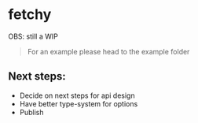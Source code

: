 # fetchy

OBS: still a WIP

> For an example please head to the example folder
 
## Next steps:
- Decide on next steps for api design
- Have better type-system for options
- Publish
